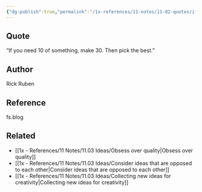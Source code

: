 ```yaml
---
{"dg-publish":true,"permalink":"/1x-references/11-notes/11-02-quotes/if-you-need-10-of-something-make-30-then-pick-the-best-rick-ruben/","title":"If you need 10 of something, make 30. Then pick the best - Rick Ruben","created":"2025-05-26T11:28:38.702+03:00","updated":"2025-05-26T17:24:55.676+03:00"}
---
```



## Quote
“If you need 10 of something, make 30. Then pick the best.”

## Author
Rick Ruben

## Reference
fs.blog

## Related
- [[1x - References/11 Notes/11.03 Ideas/Obsess over quality\|Obsess over quality]]
- [[1x - References/11 Notes/11.03 Ideas/Consider ideas that are opposed to each other\|Consider ideas that are opposed to each other]]
- [[1x - References/11 Notes/11.03 Ideas/Collecting new ideas for creativity\|Collecting new ideas for creativity]]
